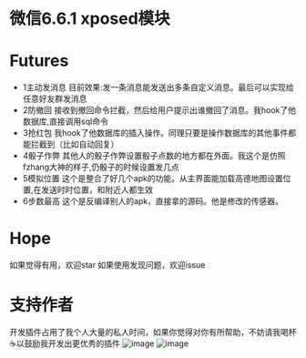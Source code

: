 微信6.6.1 xposed模块
====

Futures
==== 

 * 1主动发消息  目前效果:发一条消息能发送出多条自定义消息。最后可以实现给任意好友群发消息
 * 2防撤回  接收到撤回命令拦截，然后给用户提示出谁撤回了消息。我hook了他数据库,直接调用sql命令
 * 3抢红包   我hook了他数据库的插入操作。同理只要是操作数据库的其他事件都能拦截到（比如自动回复）
 * 4骰子作弊 其他人的骰子作弊设置骰子点数的地方都在外面。我这个是仿照fzhang大神的样子,仍骰子的时候设置发几点
 * 5模拟位置  这个是整合了好几个apk的功能。从主界面能加载高德地图设置位置,在发送时时位置，和附近人都生效
 * 6步数最高   这个是反编译别人的apk，直接拿的源码。他是修改的传感器。


Hope
==== 
如果觉得有用，欢迎star
如果使用发现问题，欢迎issue

支持作者
==== 
开发插件占用了我个人大量的私人时间，如果你觉得对你有所帮助，不妨请我喝杯☕️以鼓励我开发出更优秀的插件
 ![image](https://github.com/skyun1314/AesTest/blob/master/screenshots/alipay.jpg)
![image](https://github.com/skyun1314/AesTest/blob/master/screenshots/mm_pay.png)
